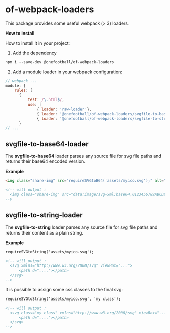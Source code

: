 # of-webpack-loaders

This package provides some useful webpack (> 3) loaders.

**How to install**

How to install it in your project:

1. Add the dependency

```shell
npm i --save-dev @onefootball/of-webpack-loaders
```

2. Add a module loader in your webpack configuration:

```js
// webpack ...
module: {
    rules: [
      {
          test: /\.html$/,
          use: [
              { loader: 'raw-loader'},
              { loader: '@onefootball/of-webpack-loaders/svgfile-to-base64-loader' },
              { loader: '@onefootball/of-webpack-loaders/svgfile-to-string-loader' }
      }
// ...
```


## svgfile-to-base64-loader

The **svgfile-to-base64** loader parses any source file for svg file paths and returns their
base64 encoded version.

**Example**

```html
<img class="share-img" src="requireSVGtoB64('assets/myico.svg');" alt="my icon">

<!-- will output :
  <img class="share-img" src="data:image/svg+xml;base64,0123456789ABCDEF..." alt="my icon">
-->
```

## svgfile-to-string-loader

The **svgfile-to-string** loader parses any source file for svg file paths and returns their content as a plain string.


**Example**

```html
requireSVGtoString('assets/myico.svg');

<!-- will output :
  <svg xmlns="http://www.w3.org/2000/svg" viewBox="...">
      <path d="...."></path>
  </svg>
-->
```

It is possible to assign some css classes to the final svg:

```html
requireSVGtoString('assets/myico.svg', 'my class');

<!-- will output :
  <svg class="my class" xmlns="http://www.w3.org/2000/svg" viewBox="...">
      <path d="...."></path>
  </svg>
-->
```
